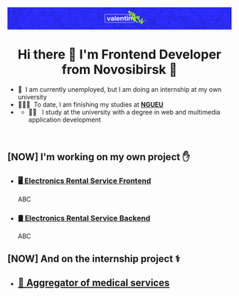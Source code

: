 <img src="./images/logo.png" alt="siberiacancode" align="center"/>

<h1 align="center">Hi there 👋 I'm Frontend Developer from Novosibirsk 🌇</h1>

- 💼 &nbsp;I am currently unemployed, but I am doing an internship at my own university
- 👨🏻‍🎓 &nbsp;To date, I am finishing my studies at **[NGUEU](https://nsuem.ru/index.php)**
- - 👨‍💻 &nbsp; I study at the university with a degree in web and multimedia application development

<br>

<h2 align="left">[NOW] I'm working on my own project ✋</h2>

- ### [🖥️ Electronics Rental Service Frontend ](https://github.com/vlnt-trsv/electronics-rental-service)
  ABC
- ### [🛢️ Electronics Rental Service Backend](https://github.com/vlnt-trsv/electronics-rental-service-backend)
  ABC

<h2 align="left">[NOW] And on the internship project ⚕️</h2>

- ## [🏥 Aggregator of medical services](https://github.com/sg12/plasticFront)

<br>
